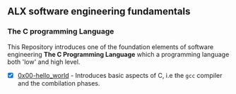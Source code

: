## ALX software engineering fundamentals

### The C programming Language

This Repository introduces one of the foundation elements of software engineering
**The C Programming Language** which a programming language both 'low' and high level.

- [x] [0x00-hello_world](/0x00-hello_world) - Introduces basic aspects of C, i.e the `gcc` compiler and the combilation phases.
